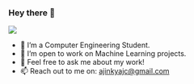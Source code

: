 ### Hey there 👋
![](a123.gif)

- 🔭 I’m a Computer Engineering Student.
- 👯 I’m open to work on Machine Learning projects.
- 💬 Feel free to ask me about my work!
- 📫 Reach out to me on: ajinkyajc@gmail.com


